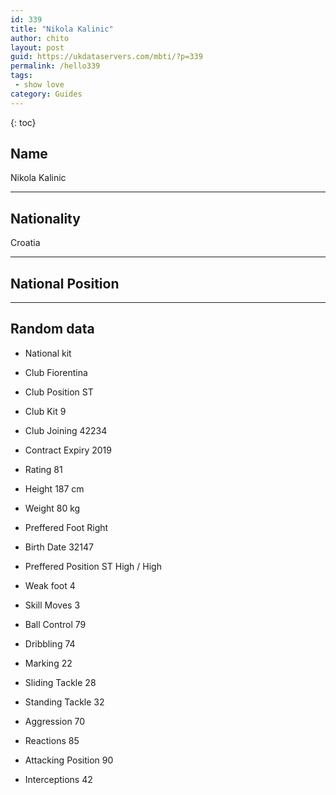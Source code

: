 ```yaml
---
id: 339
title: "Nikola Kalinic"
author: chito
layout: post
guid: https://ukdataservers.com/mbti/?p=339
permalink: /hello339
tags:
 - show love
category: Guides
---
```

{: toc}

## Name 
Nikola Kalinic 

* * *

## Nationality 
Croatia 

* * *

## National Position 

* * *

## Random data 

 * National kit 
 * Club 
Fiorentina 

 * Club Position 
ST 

 * Club Kit 
9 

 * Club Joining 
42234 

 * Contract Expiry 
2019 

 * Rating 
81 

 * Height 
187 cm 

 * Weight 
80 kg 

 * Preffered Foot 
Right 

 * Birth Date 
32147 

 * Preffered Position 
ST High / High 

 * Weak foot 
4 

 * Skill Moves 
3 

 * Ball Control 
79 

 * Dribbling 
74 

 * Marking 
22 

 * Sliding Tackle 
28 

 * Standing Tackle 
32 

 * Aggression 
70 

 * Reactions 
85 

 * Attacking Position 
90 

 * Interceptions 
42